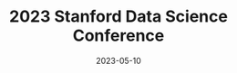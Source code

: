 ---
# Documentation: https://wowchemy.com/docs/managing-content/
type: conference
title: "2023 Stanford Data Science Conference"
url_freeregister: https://datascience.stanford.edu/2023-stanford-data-science-conference
date: 2023-05-10
location: "In-person at Stanford University"
all_day: true
speaker: ""
---
